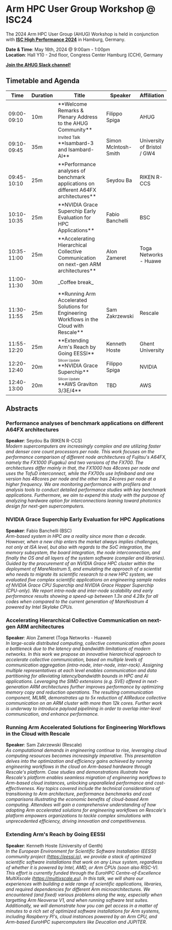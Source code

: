 # Arm HPC User Group Workshop @ ISC24

The 2024 Arm HPC User Group (AHUG) Workshop is held in conjunction with [**ISC High Performance 2024**](https://www.isc-hpc.com/) in Hamburg, Germany. 

**Date & Time**: May 16th, 2024 @ 9:00am - 1:00pm <br>
**Location**: Hall Y10 - 2nd floor, Congress Center Hamburg (CCH), Germany

[**Join the AHUG Slack channel!**](https://join.slack.com/t/a-hug/shared_invite/zt-25r69qm2u-hhEkbN7terYpw7K3W2k6Eg)

## Timetable and Agenda 

<table>
<colgroup>
<col width="10%" />
<col width="10%" />
<col width="40%" />
<col width="23%" />
<col width="17%" />
</colgroup>
<thead>
<tr class="header">
<th>Time</th>
<th>Duration</th>
<th>Title</th>
<th>Speaker</th>
<th>Affiliation</th>
</tr>
</thead>
<tbody>
<tr>
<td markdown="span">09:00-09:10</td>
<td markdown="span">10m</td>
<td markdown="span">**Welcome Remarks & Plenary Address to the AHUG Community**</td>
<td markdown="span">Filippo Spiga</td>
<td markdown="span">AHUG</td>
</tr>
<tr>
<td markdown="span">09:10-09:45</td>
<td markdown="span">35m</td>
<td markdown="span"><font size="-1">Invited Talk</font><br>
**Isambard-3 and Isambard-AI**</td>
<td markdown="span">Simon McIntosh-Smith</td>
<td markdown="span">University of Bristol / GW4</td>
</tr>
<tr>
<td markdown="span">09:45-10:10</td>
<td markdown="span">25m</td>
<td markdown="span">**Performance analyses of benchmark applications on different A64FX architectures**</td>
<td markdown="span">Seydou Ba</td>
<td markdown="span">RIKEN R-CCS</td>
</tr>
<tr>
<td markdown="span">10:10-10:35</td>
<td markdown="span">25m</td>
<td markdown="span">**NVIDIA Grace Superchip Early Evaluation for HPC Applications**</td>
<td markdown="span">Fabio Banchelli</td>
<td markdown="span">BSC</td>
</tr>
<tr>
<td markdown="span">10:35-11:00</td>
<td markdown="span">25m</td>
<td markdown="span">**Accelerating Hierarchical Collective Communication on next-gen ARM architectures**</td>
<td markdown="span">Alon Zameret</td>
<td markdown="span">Toga Networks - Huawe</td>
</tr>
<tr>
<td markdown="span">11:00-11:30</td>
<td markdown="span">30m</td>
<td colspan="3" markdown="span">_Coffee break_</td>
</tr>
<tr>
<td markdown="span">11:30-11:55</td>
<td markdown="span">25m</td>
<td markdown="span">**Running Arm Accelerated Solutions for Engineering Workflows in the Cloud with Rescale**</td>
<td markdown="span">Sam Zakrzewski</td>
<td markdown="span">Rescale</td>
</tr>
<tr>
<td markdown="span">11:55-12:20</td>
<td markdown="span">25m</td>
<td markdown="span">**Extending Arm's Reach by Going EESSI**</td>
<td markdown="span">Kenneth Hoste</td>
<td markdown="span">Ghent University</td>
</tr>
<tr>
<td markdown="span">12:20-12:40</td>
<td markdown="span">20m</td>
<td markdown="span"><font size="-2">Silicon Update</font><br>
**NVIDIA Grace Superchip**</td>
<td markdown="span">Filippo Spiga</td>
<td markdown="span">NVIDIA</td>
</tr>
<tr>
<td markdown="span">12:40-13:00</td>
<td markdown="span">20m</td>
<td markdown="span"><font size="-2">Silicon Update</font><br>
**AWS Graviton 3/3E/4**</td>
<td markdown="span">TBD</td>
<td markdown="span">AWS</td>
</tr>
</tbody>
</table>

## Abstracts

### Performance analyses of benchmark applications on different A64FX architectures
**Speaker**: Seydou Ba (RIKEN R-CCS)<br>
_Modern supercomputers are increasingly complex and are utilizing faster and denser core count processors per node. This work focuses on the performance comparison of different node architectures of Fujitsu's A64FX, namely the FX1000 (Fugaku) and two versions of the FX700. The architectures differ mainly in that, the FX1000 has 48cores per node and uses the TofuD interconnect, while the FX700s use Infiniband and one version has 48cores per node and the other has 24cores per node at a higher frequency.  We are monitoring performance with profilers and analysis tools to conduct detailed performance studies with key benchmark applications.  Furthermore, we aim to expend this study with the purpose of  analyzing hardware option for interconnections leaning toward photonics design for next-gen supercomputers._

### NVIDIA Grace Superchip Early Evaluation for HPC Applications 
**Speaker**: Fabio Banchelli (BSC)<br>
_Arm-based system in HPC are a reality since more than a decade. However, when a new chip enters the market always implies challenges, not only at ISA level, but also with regards to the SoC integration, the memory subsystem, the board integration, the node interconnection, and finally the OS and all layers of the system software (compiler and libraries). Guided by the procurement of an NVIDIA Grace HPC cluster within the deployment of MareNostrum 5, and emulating the approach of a scientist who needs to migrate its scientific research to a new HPC system, we evaluated five complex scientific applications on engineering sample nodes of NVIDIA Grace CPU Superchip and NVIDIA Grace Hopper Superchip (CPU-only). We report intra-node and inter-node scalability and early performance results showing a speed-up between 1.3x and 4.28x for all codes when compared to the current generation of MareNostrum 4 powered by Intel Skylake CPUs._

### Accelerating Hierarchical Collective Communication on next-gen ARM architectures
**Speaker**: Alon Zameret (Toga Networks - Huawei)<br>
_In large-scale distributed computing, collective communication often poses a bottleneck due to the latency and bandwidth limitations of modern networks. In this work we propose an innovative hierarchical approach to accelerate collective communication, based on multiple levels of communication aggregation (intra-node, inter-node, inter-rack). Assigning multiple representatives at each level enables communication and data partitioning for alleviating latency/bandwidth bounds in HPC and AI applications. Leveraging the SIMD extensions (e.g. SVE) offered in next-generation ARM architectures further improves performance by optimizing memory copy and reduction operations. The resulting communication component, MLMR, demonstrates up to 5x reduction of AllReduce collective communication on an ARM cluster with more than 12k cores. Further work is underway to introduce payload pipelining in order to overlap inter-level communication, and enhance performance._


### Running Arm Accelerated Solutions for Engineering Workflows in the Cloud with Rescale
**Speaker**: Sam Zakrzewski (Rescale)<br>
_As computational demands in engineering continue to rise, leveraging cloud computing resources becomes increasingly imperative. This presentation delves into the optimization and efficiency gains achieved by running engineering workflows in the cloud on Arm-based hardware through Rescale's platform. Case studies and demonstrations illustrate how Rescale's platform enables seamless migration of engineering workflows to Arm-based cloud instances, unlocking unparalleled performance and cost-effectiveness. Key topics covered include the technical considerations of transitioning to Arm architecture, performance benchmarks and cost comparisons illustrating the economic benefits of cloud-based Arm computing. Attendees will gain a comprehensive understanding of how adopting Arm accelerated solutions for engineering workflows on Rescale's platform empowers organizations to tackle complex simulations with unprecedented efficiency, driving innovation and competitiveness._

### Extending Arm's Reach by Going EESSI
**Speaker**: Kenneth Hoste (University of Genth)<br>
_In the European Environment for Scientific Software Installation (EESSI) community project (https://eessi.io), we provide a stack of optimized scientific software installations that work on any Linux system, regardless of whether it is powered by Intel, AMD, or Arm CPUs (soon also RISC-V). This effort is currently funded through the EuroHPC Centre-of-Excellence MultiXscale (https://multixscale.eu). In this talk, we will share our experiences with building a wide range of scientific applications, libraries, and required dependencies for different Arm microarchitectures. We encountered (and fixed) various problems along the way, especially when targetting Arm Neoverse V1, and when running software test suites. Additionally, we will demonstrate how you can get access in a matter of minutes to a rich set of optimized software installations for Arm systems, including Raspberry PI's, cloud instances powered by an Arm CPU, and Arm-based EuroHPC supercomputers like Deucalion and JUPITER._